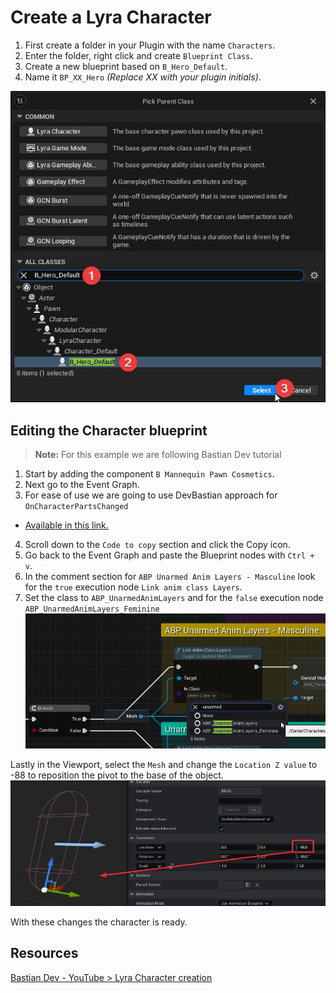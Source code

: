 # Create a Lyra Character

1. First create a folder in your Plugin with the name `Characters`.
2. Enter the folder, right click and create `Blueprint Class`.
3. Create a new blueprint based on `B_Hero_Default`.
4. Name it `BP_XX_Hero` *(Replace XX with your plugin initials)*.

![Lyra new character](lyra-images/lyra-character-hero-default.jpg)

## Editing the Character blueprint

> **Note:** For this example we are following Bastian Dev tutorial

1. Start by adding the component `B Mannequin Pawn Cosmetics`.
2. Next go to the Event Graph.
3. For ease of use we are going to use DevBastian approach for `OnCharacterPartsChanged`

* [Available in this link.](https://blueprintue.com/blueprint/r5mkcql7/)

4. Scroll down to the `Code to copy` section and click the Copy icon.
5. Go back to the Event Graph and paste the Blueprint nodes with `Ctrl + v`.
6. In the comment section for `ABP Unarmed Anim Layers - Masculine` look for the `true` execution node `Link anim class Layers`.
7. Set the class to `ABP_UnarmedAnimLayers` and for the `false` execution node `ABP_UnarmedAnimLayers_Feminine`
![Anim Class Layers](lyra-images/lyra-character-anim-layer.jpg)

Lastly in the Viewport, select the `Mesh` and change the `Location Z value` to -88 to reposition the pivot to the base of the object.
![Change Mesh Pivot](lyra-images/lyra-character-mesh-pivot.jpg)

With these changes the character is ready.

## Resources

[Bastian Dev - YouTube > Lyra Character creation](https://youtu.be/hO8OWLWLD6o?si=Z_qkSje1nfb1ndEW&t=226)
